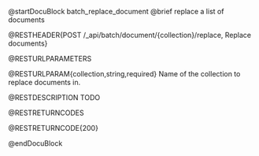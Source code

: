 
@startDocuBlock batch_replace_document
@brief replace a list of documents

@RESTHEADER{POST /_api/batch/document/{collection}/replace, Replace documents}

@RESTURLPARAMETERS

@RESTURLPARAM{collection,string,required}
Name of the collection to replace documents in.

@RESTDESCRIPTION
TODO

@RESTRETURNCODES

@RESTRETURNCODE{200}

@endDocuBlock
